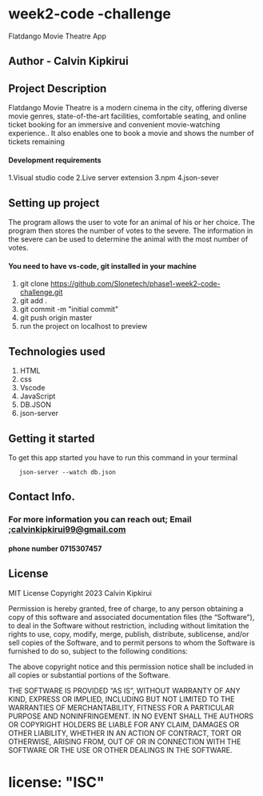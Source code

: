 # week2-code -challenge
Flatdango Movie Theatre App

## Author - Calvin Kipkirui

## Project Description 
  Flatdango Movie Theatre is a modern cinema in the city, offering diverse movie genres, state-of-the-art facilities, comfortable seating, and online ticket booking for an immersive and convenient movie-watching experience..
It also enables one to book a movie and shows the number of tickets remaining

#### Development requirements
1.Visual studio code
2.Live server extension
3.npm
4.json-sever

## Setting up project
The program allows the user to vote for an animal of his or her choice. The program then stores the number of votes to the severe. The information in the severe can be used to determine the animal with the most number of votes.
#### You need to have vs-code, git installed in your machine

1. git clone https://github.com/Slonetech/phase1-week2-code-challenge.git
2. git add .
3. git commit -m "initial commit"
4. git push origin master
5. run the project on localhost to preview

## Technologies used

1. HTML
2. css
3. Vscode
4. JavaScript
5. DB.JSON
6. json-server

## Getting it started
To get this app started you have to run this command in your terminal

       json-server --watch db.json 



## Contact Info.
### For more information you can reach out; Email ;calvinkipkirui99@gmail.com
#### phone number 0715307457

## License
MIT License
Copyright 2023 Calvin Kipkirui

Permission is hereby granted, free of charge, to any person obtaining a copy of this software and associated documentation files (the “Software”), to deal in the Software without restriction, including without limitation the rights to use, copy, modify, merge, publish, distribute, sublicense, and/or sell copies of the Software, and to permit persons to whom the Software is furnished to do so, subject to the following conditions:

The above copyright notice and this permission notice shall be included in all copies or substantial portions of the Software.

THE SOFTWARE IS PROVIDED “AS IS”, WITHOUT WARRANTY OF ANY KIND, EXPRESS OR IMPLIED, INCLUDING BUT NOT LIMITED TO THE WARRANTIES OF MERCHANTABILITY, FITNESS FOR A PARTICULAR PURPOSE AND NONINFRINGEMENT. IN NO EVENT SHALL THE AUTHORS OR COPYRIGHT HOLDERS BE LIABLE FOR ANY CLAIM, DAMAGES OR OTHER LIABILITY, WHETHER IN AN ACTION OF CONTRACT, TORT OR OTHERWISE, ARISING FROM, OUT OF OR IN CONNECTION WITH THE SOFTWARE OR THE USE OR OTHER DEALINGS IN THE SOFTWARE.
 # license: "ISC"